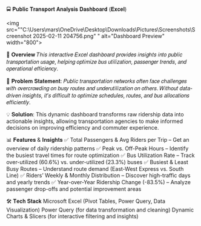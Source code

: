 🚍 𝐏𝐮𝐛𝐥𝐢𝐜 𝐓𝐫𝐚𝐧𝐬𝐩𝐨𝐫𝐭 𝐀𝐧𝐚𝐥𝐲𝐬𝐢𝐬 𝐃𝐚𝐬𝐡𝐛𝐨𝐚𝐫𝐝 (𝐄𝐱𝐜𝐞𝐥)

<img src=""C:\Users\mars\OneDrive\Desktop\Downloads\Pictures\Screenshots\Screenshot 2025-02-11 204756.png"
" alt="Dashboard Preview" width="800">


📌 𝐎𝐯𝐞𝐫𝐯𝐢𝐞𝐰
𝑇ℎ𝑖𝑠 𝑖𝑛𝑡𝑒𝑟𝑎𝑐𝑡𝑖𝑣𝑒 𝐸𝑥𝑐𝑒𝑙 𝑑𝑎𝑠ℎ𝑏𝑜𝑎𝑟𝑑 𝑝𝑟𝑜𝑣𝑖𝑑𝑒𝑠 𝑖𝑛𝑠𝑖𝑔ℎ𝑡𝑠 𝑖𝑛𝑡𝑜 𝑝𝑢𝑏𝑙𝑖𝑐 𝑡𝑟𝑎𝑛𝑠𝑝𝑜𝑟𝑡𝑎𝑡𝑖𝑜𝑛 𝑢𝑠𝑎𝑔𝑒, ℎ𝑒𝑙𝑝𝑖𝑛𝑔 𝑜𝑝𝑡𝑖𝑚𝑖𝑧𝑒 𝑏𝑢𝑠 𝑢𝑡𝑖𝑙𝑖𝑧𝑎𝑡𝑖𝑜𝑛, 𝑝𝑎𝑠𝑠𝑒𝑛𝑔𝑒𝑟 𝑡𝑟𝑒𝑛𝑑𝑠, 𝑎𝑛𝑑 𝑜𝑝𝑒𝑟𝑎𝑡𝑖𝑜𝑛𝑎𝑙 𝑒𝑓𝑓𝑖𝑐𝑖𝑒𝑛𝑐𝑦.


🚀 𝐏𝐫𝐨𝐛𝐥𝐞𝐦 𝐒𝐭𝐚𝐭𝐞𝐦𝐞𝐧𝐭:
𝑃𝑢𝑏𝑙𝑖𝑐 𝑡𝑟𝑎𝑛𝑠𝑝𝑜𝑟𝑡𝑎𝑡𝑖𝑜𝑛 𝑛𝑒𝑡𝑤𝑜𝑟𝑘𝑠 𝑜𝑓𝑡𝑒𝑛 𝑓𝑎𝑐𝑒 𝑐ℎ𝑎𝑙𝑙𝑒𝑛𝑔𝑒𝑠 𝑤𝑖𝑡ℎ 𝑜𝑣𝑒𝑟𝑐𝑟𝑜𝑤𝑑𝑖𝑛𝑔 𝑜𝑛 𝑏𝑢𝑠𝑦 𝑟𝑜𝑢𝑡𝑒𝑠 𝑎𝑛𝑑 𝑢𝑛𝑑𝑒𝑟𝑢𝑡𝑖𝑙𝑖𝑧𝑎𝑡𝑖𝑜𝑛 𝑜𝑛 𝑜𝑡ℎ𝑒𝑟𝑠. 𝑊𝑖𝑡ℎ𝑜𝑢𝑡 𝑑𝑎𝑡𝑎-𝑑𝑟𝑖𝑣𝑒𝑛 𝑖𝑛𝑠𝑖𝑔ℎ𝑡𝑠, 𝑖𝑡’𝑠 𝑑𝑖𝑓𝑓𝑖𝑐𝑢𝑙𝑡 𝑡𝑜 𝑜𝑝𝑡𝑖𝑚𝑖𝑧𝑒 𝑠𝑐ℎ𝑒𝑑𝑢𝑙𝑒𝑠, 𝑟𝑜𝑢𝑡𝑒𝑠, 𝑎𝑛𝑑 𝑏𝑢𝑠 𝑎𝑙𝑙𝑜𝑐𝑎𝑡𝑖𝑜𝑛𝑠 𝑒𝑓𝑓𝑖𝑐𝑖𝑒𝑛𝑡𝑙𝑦.


💡 𝐒𝐨𝐥𝐮𝐭𝐢𝐨𝐧:
This dynamic dashboard transforms raw ridership data into actionable insights, allowing transportation agencies to make informed decisions on improving efficiency and commuter experience.


📊 𝐅𝐞𝐚𝐭𝐮𝐫𝐞𝐬 & 𝐈𝐧𝐬𝐢𝐠𝐡𝐭𝐬
✅ Total Passengers & Avg Riders per Trip – Get an overview of daily ridership patterns
✅ Peak vs. Off-Peak Hours – Identify the busiest travel times for route optimization
✅ Bus Utilization Rate – Track over-utilized (60.6%) vs. under-utilized (23.3%) buses
✅ Busiest & Least Busy Routes – Understand route demand (East-West Express vs. South Line)
✅ Riders’ Weekly & Monthly Distribution – Discover high-traffic days and yearly trends
✅ Year-over-Year Ridership Change (-83.5%) – Analyze passenger drop-offs and potential improvement areas


🛠 𝐓𝐞𝐜𝐡 𝐒𝐭𝐚𝐜𝐤
Microsoft Excel (Pivot Tables, Power Query, Data Visualization)
Power Query (for data transformation and cleaning)
Dynamic Charts & Slicers (for interactive filtering and insights)
